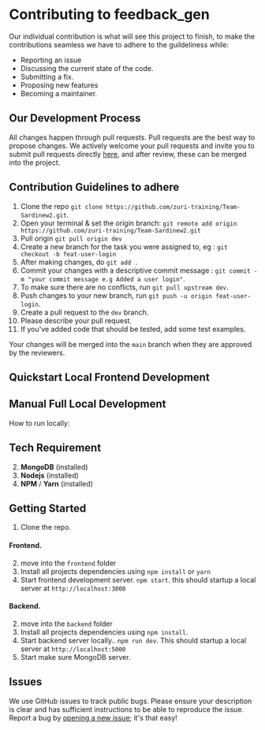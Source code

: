 # Contributing to feedback_gen
Our individual contribution is what will see this project to finish, to make the contributions seamless we have to adhere to the guildeliness while:
- Reporting an issue
- Discussing the current state of the code.
- Submitting a fix.
- Proposing new features
- Becoming a maintainer.

## Our Development Process
All changes happen through pull requests. Pull requests are the best way to propose changes. We actively welcome your pull requests and invite you to submit pull requests directly [here](https://https://github.com/zuri-training/Team-Sardinew2/pulls), and after review, these can be merged into the project.


## Contribution Guidelines to adhere

1. Clone the repo `git clone https://github.com/zuri-training/Team-Sardinew2.git`.
2. Open your terminal & set the origin branch: `git remote add origin https://github.com/zuri-training/Team-Sardinew2.git`
3. Pull origin `git pull origin dev`
4. Create a new branch for the task you were assigned to, eg : `git checkout -b feat-user-login`
5. After making changes, do `git add .`
6. Commit your changes with a descriptive commit message : `git commit -m "your commit message e.g Added a user login"`.
7. To make sure there are no conflicts, run `git pull upstream dev`.
8. Push changes to your new branch, run `git push -u origin feat-user-login`.
9. Create a pull request to the `dev` branch.
10. Please describe your pull request.
11. If you've added code that should be tested, add some test examples.

Your changes will be merged into the `main` branch when they are approved by the reviewers.


## Quickstart Local Frontend Development

## Manual Full Local Development
How to run locally:


## Tech Requirement
2. **MongoDB** (installed)
4. **Nodejs** (installed)
5. **NPM** / **Yarn** (installed)


## Getting Started

1. Clone the repo.

#### Frontend.

2. move into the `frontend` folder 
3. Install all projects dependencies using `npm install` or `yarn`
4. Start frontend development server. `npm start`. this should startup a local server at `http://localhost:3000`


#### Backend.

2. move into the `backend` folder 
3. Install all projects dependencies using `npm install`.
4. Start backend server locally.. `npm run dev`. This should startup a local server at `http://localhost:5000`
5. Start make sure MongoDB server.

## Issues

We use GitHub issues to track public bugs. Please ensure your description is
clear and has sufficient instructions to be able to reproduce the issue. Report a bug by <a href="https://github.com/zuri-training/Team-Sardinew2/issues">opening a new issue</a>; it's that easy!
